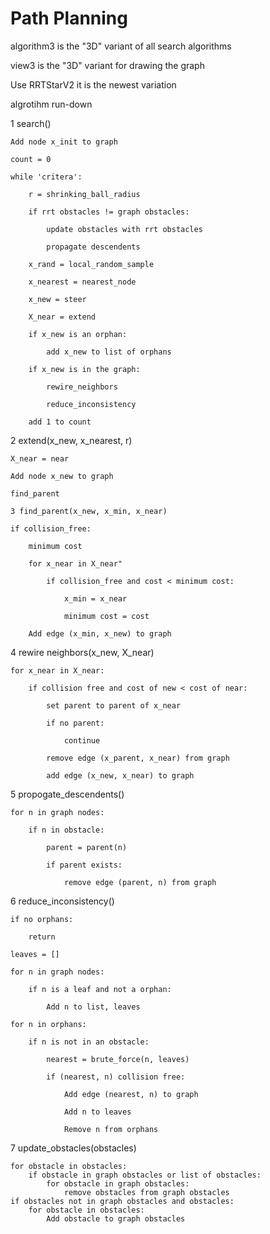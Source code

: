 # Path Planning

algorithm3 is the "3D" variant of all search algorithms

view3 is the "3D" variant for drawing the graph

Use RRTStarV2 it is the newest variation


algrotihm run-down

1 search()

    Add node x_init to graph

    count = 0

    while 'critera':

        r = shrinking_ball_radius
        
        if rrt obstacles != graph obstacles:
        
            update obstacles with rrt obstacles
            
            propagate descendents
            
        x_rand = local_random_sample
        
        x_nearest = nearest_node
    
        x_new = steer
        
        X_near = extend
        
        if x_new is an orphan:
        
            add x_new to list of orphans
            
        if x_new is in the graph:
        
            rewire_neighbors
            
            reduce_inconsistency
            
        add 1 to count

2 extend(x_new, x_nearest, r)

    X_near = near

    Add node x_new to graph

    find_parent

    3 find_parent(x_new, x_min, x_near)

    if collision_free:

        minimum cost
        
        for x_near in X_near"
        
            if collision_free and cost < minimum cost:
            
                x_min = x_near
                
                minimum cost = cost
                
        Add edge (x_min, x_new) to graph

4 rewire neighbors(x_new, X_near)

    for x_near in X_near:

        if collision free and cost of new < cost of near:
        
            set parent to parent of x_near
            
            if no parent:
            
                continue
                
            remove edge (x_parent, x_near) from graph
            
            add edge (x_new, x_near) to graph

5 propogate_descendents()

    for n in graph nodes:

        if n in obstacle:
        
            parent = parent(n)
            
            if parent exists:
            
                remove edge (parent, n) from graph

6 reduce_inconsistency()

    if no orphans:

        return
        
    leaves = []

    for n in graph nodes:

        if n is a leaf and not a orphan:
        
            Add n to list, leaves
            
    for n in orphans:

        if n is not in an obstacle:
    
            nearest = brute_force(n, leaves)
            
            if (nearest, n) collision free:
            
                Add edge (nearest, n) to graph
                
                Add n to leaves
                
                Remove n from orphans

7 update_obstacles(obstacles)

    for obstacle in obstacles:
        if obstacle in graph obstacles or list of obstacles:
            for obstacle in graph obstacles:
                remove obstacles from graph obstacles
    if obstacles not in graph obstacles and obstacles:
        for obstacle in obstacles:
            Add obstacle to graph obstacles
